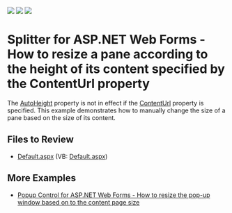 <!-- default badges list -->
![](https://img.shields.io/endpoint?url=https://codecentral.devexpress.com/api/v1/VersionRange/128555341/21.1.5%2B)
[![](https://img.shields.io/badge/Open_in_DevExpress_Support_Center-FF7200?style=flat-square&logo=DevExpress&logoColor=white)](https://supportcenter.devexpress.com/ticket/details/E4212)
[![](https://img.shields.io/badge/📖_How_to_use_DevExpress_Examples-e9f6fc?style=flat-square)](https://docs.devexpress.com/GeneralInformation/403183)
<!-- default badges end -->

# Splitter for ASP.NET Web Forms - How to resize a pane according to the height of its content specified by the ContentUrl property

The [AutoHeight](https://docs.devexpress.com/AspNet/DevExpress.Web.SplitterPane.AutoHeight) property is not in effect if the [ContentUrl](https://docs.devexpress.com/AspNet/DevExpress.Web.SplitterPane.ContentUrl) property is specified. This example demonstrates how to manually change the size of a pane based on the size of its content.
 
## Files to Review

* [Default.aspx](./CS/Solution/Default.aspx) (VB: [Default.aspx](./VB/Solution/Default.aspx))

## More Examples

* [Popup Control for ASP.NET Web Forms - How to resize the pop-up window based on to the content page size](https://github.com/DevExpress-Examples/asp-net-web-forms-popup-control-resize-popup-window-based-on-content-page-size)
